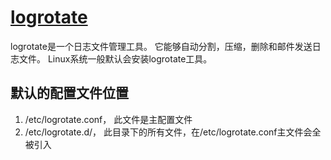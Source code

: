 # [logrotate](https://linux.die.net/man/8/logrotate)

logrotate是一个日志文件管理工具。 它能够自动分割，压缩，删除和邮件发送日志文件。 Linux系统一般默认会安装logrotate工具。   

## 默认的配置文件位置

1. /etc/logrotate.conf， 此文件是主配置文件
2. /etc/logrotate.d/， 此目录下的所有文件，在/etc/logrotate.conf主文件会全被引入
